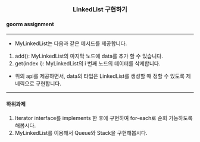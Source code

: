 <h3 style="text-align: center; ">
LinkedList 구현하기
</h3>
<h4>goorm assignment</h4>

---
- MyLinkedList는 다음과 같은 메서드를 제공합니다.
1. add(): MyLinkedList의 마지막 노드에 data를 추가 할 수 있습니다. 
2. get(index i): MyLinkedList의 i 번째 노드의 데이터를 삭제합니다.
- 위의 api를 제공하면서, data의 타입은 LinkedList를 생성할 때 정할 수 있도록 제네릭으로 구현합니다.
---
#### 하위과제
1. Iterator interface를 implements 한 후에 구현하여 for-each로 순회 가능하도록 해봅시다.
2. MyLinkedList를 이용해서 Queue와 Stack을 구현해봅시다.
